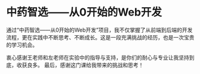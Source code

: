 # 中药智选——从0开始的Web开发 
通过“中药智选——从0开始的Web开发”项目，我不仅掌握了从前端到后端的开发流程，更在实践中不断思考、不断成长。这是一段充满挑战的经历，也是一次宝贵的学习机会。

衷心感谢王老师和左老师在实验中的指导与支持，是你们的耐心与专业让我坚持到底，收获良多。
最后，感谢这门课给我带来的挑战和思考！
